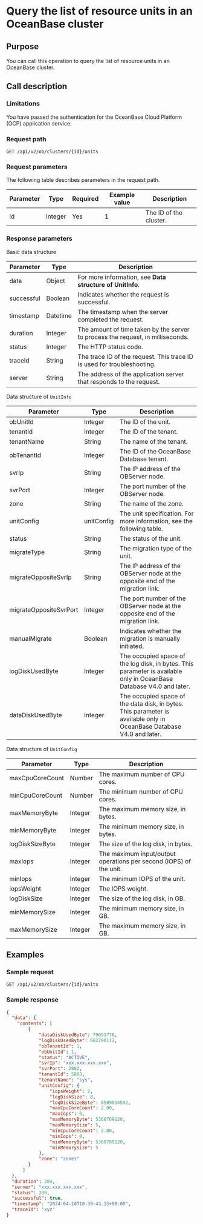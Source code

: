 # Query the list of resource units in an OceanBase cluster

## Purpose

You can call this operation to query the list of resource units in an OceanBase cluster. 

## Call description

### Limitations

You have passed the authentication for the OceanBase Cloud Platform (OCP) application service. 

### Request path

`GET /api/v2/ob/clusters/{id}/units`

### Request parameters

The following table describes parameters in the request path.

| Parameter | Type | Required | Example value | Description |
|------|------|------|-------|------|
| id | Integer | Yes | 1 | The ID of the cluster. |

### Response parameters

Basic data structure

| Parameter | Type | Description |
|------|------|----------------------------------|
| data | Object | For more information, see **Data structure of UnitInfo**. |
| successful | Boolean | Indicates whether the request is successful.  |
| timestamp | Datetime | The timestamp when the server completed the request.  |
| duration | Integer | The amount of time taken by the server to process the request, in milliseconds.  |
| status | Integer | The HTTP status code.  |
| traceId | String | The trace ID of the request. This trace ID is used for troubleshooting.  |
| server | String | The address of the application server that responds to the request.  |

Data structure of `UnitInfo`

| Parameter | Type | Description |
|------|------|------|
| obUnitId | Integer | The ID of the unit. |
| tenantId | Integer | The ID of the tenant. |
| tenantName | String | The name of the tenant. |
| obTenantId | Integer | The ID of the OceanBase Database tenant. |
| svrIp | String | The IP address of the OBServer node. |
| svrPort | Integer | The port number of the OBServer node. |
| zone | String | The name of the zone. |
| unitConfig | unitConfig | The unit specification. For more information, see the following table. |
| status | String | The status of the unit. |
| migrateType | String | The migration type of the unit. |
| migrateOppositeSvrIp | String | The IP address of the OBServer node at the opposite end of the migration link. |
| migrateOppositeSvrPort | Integer | The port number of the OBServer node at the opposite end of the migration link. |
| manualMigrate | Boolean | Indicates whether the migration is manually initiated. |
| logDiskUsedByte | Integer | The occupied space of the log disk, in bytes. This parameter is available only in OceanBase Database V4.0 and later. |
| dataDiskUsedByte | Integer | The occupied space of the data disk, in bytes. This parameter is available only in OceanBase Database V4.0 and later. |

Data structure of `UnitConfig`

| Parameter | Type | Description |
|------|------|------|
| maxCpuCoreCount | Number | The maximum number of CPU cores. |
| minCpuCoreCount | Number | The minimum number of CPU cores. |
| maxMemoryByte | Integer | The maximum memory size, in bytes. |
| minMemoryByte | Integer | The minimum memory size, in bytes. |
| logDiskSizeByte | Integer | The size of the log disk, in bytes. |
| maxIops | Integer | The maximum input/output operations per second (IOPS) of the unit. |
| minIops | Integer | The minimum IOPS of the unit. |
| iopsWeight | Integer | The IOPS weight. |
| logDiskSize | Integer | The size of the log disk, in GB. |
| minMemorySize | Integer | The minimum memory size, in GB. |
| maxMemorySize | Integer | The maximum memory size, in GB. |

## Examples

### Sample request

`GET /api/v2/ob/clusters/{id}/units`

### Sample response

```JSON
{
  "data": {
    "contents": [
        {
            "dataDiskUsedByte": 79691776,
            "logDiskUsedByte": 662790112,
            "obTenantId": 1,
            "obUnitId": 1,
            "status": "ACTIVE",
            "svrIp": "xxx.xxx.xxx.xxx",
            "svrPort": 2882,
            "tenantId": 5883,
            "tenantName": "sys",
            "unitConfig": {
                "iopsWeight": 2,
                "logDiskSize": 8,
                "logDiskSizeByte": 8589934592,
                "maxCpuCoreCount": 2.00,
                "maxIops": 0,
                "maxMemoryByte": 5368709120,
                "maxMemorySize": 5,
                "minCpuCoreCount": 2.00,
                "minIops": 0,
                "minMemoryByte": 5368709120,
                "minMemorySize": 5
            },
            "zone": "zone1"
        }
      ]
  },
  "duration": 284,
  "server": "xxx.xxx.xxx.xxx",
  "status": 200,
  "successful": true,
  "timestamp": "2024-04-10T10:39:43.33+08:00",
  "traceId": "xyz"
}
```
